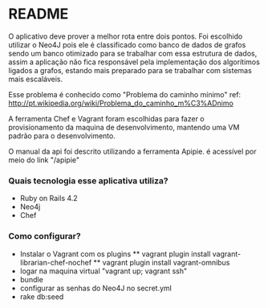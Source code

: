 # README #

O aplicativo deve prover a melhor rota entre dois pontos.
Foi escolhido utilizar o Neo4J pois ele é classificado como banco de dados de grafos sendo um banco otimizado para se trabalhar com essa estrutura de dados, assim a aplicação não fica responsável pela implementação dos algorítimos ligados a grafos, estando mais preparado para se trabalhar com sistemas mais escaláveis.

Esse problema é conhecido como "Problema do caminho mínimo" ref: http://pt.wikipedia.org/wiki/Problema_do_caminho_m%C3%ADnimo 

A ferramenta Chef e Vagrant foram escolhidas para fazer o provisionamento da maquina de desenvolvimento, mantendo uma VM padrão para o desenvolvimento.

O manual da api foi descrito utilizando a ferramenta Apipie. é acessível por meio do link "/apipie"

### Quais tecnologia esse aplicativa utiliza? ###

* Ruby on Rails 4.2
* Neo4j
* Chef

### Como configurar? ###

* Instalar o Vagrant com os plugins
** vagrant plugin install vagrant-librarian-chef-nochef
** vagrant plugin install vagrant-omnibus
* logar na maquina virtual "vagrant up; vagrant ssh"
* bundle 
* configurar as senhas do Neo4J no secret.yml
* rake db:seed
